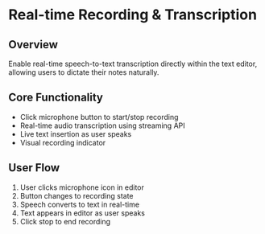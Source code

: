 # Real-time Recording & Transcription

## Overview
Enable real-time speech-to-text transcription directly within the text editor, allowing users to dictate their notes naturally.

## Core Functionality
- Click microphone button to start/stop recording
- Real-time audio transcription using streaming API
- Live text insertion as user speaks
- Visual recording indicator

## User Flow
1. User clicks microphone icon in editor
2. Button changes to recording state
3. Speech converts to text in real-time
4. Text appears in editor as user speaks
5. Click stop to end recording